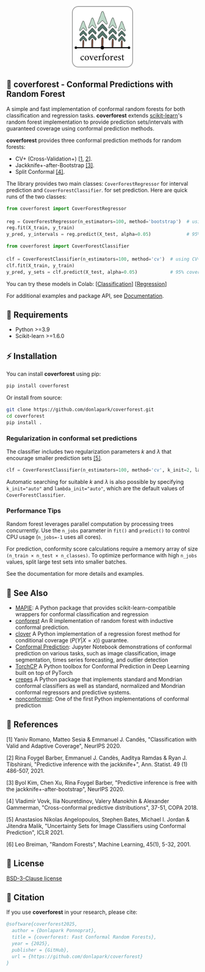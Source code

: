 <p align="center">
  <img width="160" src="images/coverforest_96.png">
</p>

## 🌳 coverforest - Conformal Predictions with Random Forest

A simple and fast implementation of conformal random forests for both classification and regression tasks. **coverforest** extends [scikit-learn](https://scikit-learn.org)'s random forest implementation to provide prediction sets/intervals with guaranteed coverage using conformal prediction methods.

**coverforest** provides three conformal prediction methods for random forests:
- CV+ (Cross-Validation+) [[1](#1), [2](#2)].
- Jackknife+-after-Bootstrap [[3]](#3).
- Split Conformal [[4]](#4).

The library provides two main classes: `CoverForestRegressor` for interval prediction and `CoverForestClassifier`. for set prediction.
Here are quick runs of the two classes:

```python
from coverforest import CoverForestRegressor

reg = CoverForestRegressor(n_estimators=100, method='bootstrap')  # using J+-a-Bootstrap
reg.fit(X_train, y_train)
y_pred, y_intervals = reg.predict(X_test, alpha=0.05)             # 95% coverage intervals
```

```python
from coverforest import CoverForestClassifier

clf = CoverForestClassifier(n_estimators=100, method='cv')  # using CV+
clf.fit(X_train, y_train)
y_pred, y_sets = clf.predict(X_test, alpha=0.05)            # 95% coverage sets
```

You can try these models in Colab: [[Classification](https://colab.research.google.com/github/donlapark/coverforest/blob/main/notebooks/classification_pipeline.ipynb)] [[Regression](https://colab.research.google.com/github/donlapark/coverforest/blob/main/notebooks/regression_pipeline.ipynb)]

For additional examples and package API, see [Documentation](https://donlapark.github.io/coverforest).

## 🔧 Requirements

- Python >=3.9
- Scikit-learn >=1.6.0

## ⚡ Installation

You can install **coverforest** using pip:

```bash
pip install coverforest
```

Or install from source:

```bash
git clone https://github.com/donlapark/coverforest.git
cd coverforest
pip install .
```

### Regularization in conformal set predictions

The classifier includes two regularization parameters $k$ and $\lambda$ that encourage smaller prediction sets [[5]](#5).

```python
clf = CoverForestClassifier(n_estimators=100, method='cv', k_init=2, lambda_init=0.1)
```

Automatic searching for suitable $k$ and $\lambda$ is also possible by specifying `k_init="auto"` and `lambda_init="auto"`, which are the default values of `CoverForestClassifier`.

### Performance Tips

Random forest leverages parallel computation by processing trees concurrently. Use the `n_jobs` parameter in `fit()` and `predict()` to control CPU usage (`n_jobs=-1` uses all cores).

For prediction, conformity score calculations require a memory array of size `(n_train × n_test × n_classes)`. To optimize performance with high `n_jobs` values, split large test sets into smaller batches.

See the documentation for more details and examples.

## 🔗 See Also

- [MAPIE](https://github.com/scikit-learn-contrib/MAPIE): A Python package that provides scikit-learn-compatible wrappers for conformal classification and regression
- [conforest](https://github.com/knrumsey/conforest) An R implementation of random forest with inductive conformal prediction.
- [clover](https://github.com/Monoxido45/clover) A Python implementation of a regression forest method for conditional coverage ($`P(Y \vert X =x)`$) guarantee.
- [Conformal Prediction](https://github.com/aangelopoulos/conformal-prediction): Jupyter Notebook demonstrations of conformal prediction on various tasks, such as image classification, image segmentation, times series forecasting, and outlier detection
- [TorchCP](https://github.com/ml-stat-Sustech/TorchCP) A Python toolbox for Conformal Prediction in Deep Learning built on top of PyTorch
- [crepes](https://github.com/henrikbostrom/crepes) A Python package that implements standard and Mondrian conformal classifiers as well as standard, normalized and Mondrian conformal regressors and predictive systems.
- [nonconformist](https://github.com/donlnz/nonconformist): One of the first Python implementations of conformal prediction


## 📖 References

<a id="1">[1]</a> Yaniv Romano, Matteo Sesia & Emmanuel J. Candès, "Classification with Valid and Adaptive Coverage", NeurIPS 2020.

<a id="2">[2]</a> Rina Foygel Barber, Emmanuel J. Candès, Aaditya Ramdas & Ryan J. Tibshirani, "Predictive inference with the jackknife+", Ann. Statist. 49 (1) 486-507, 2021.

<a id="3">[3]</a> Byol Kim, Chen Xu, Rina Foygel Barber, "Predictive inference is free with the jackknife+-after-bootstrap", NeurIPS 2020.

<a id="4">[4]</a> Vladimir Vovk, Ilia Nouretdinov, Valery Manokhin & Alexander Gammerman, "Cross-conformal predictive distributions", 37-51, COPA 2018.

<a id="5">[5]</a> Anastasios Nikolas Angelopoulos, Stephen Bates, Michael I. Jordan & Jitendra Malik, "Uncertainty Sets for Image Classifiers using Conformal Prediction", ICLR 2021.

[6] Leo Breiman, "Random Forests", Machine Learning, 45(1), 5-32, 2001.

## 📜 License

[BSD-3-Clause license](https://github.com/donlapark/coverforest/blob/main/LICENSE)

## 📝 Citation

If you use **coverforest** in your research, please cite:

```bibtex
@software{coverforest2025,
  author = {Donlapark Ponnoprat},
  title = {coverforest: Fast Conformal Random Forests},
  year = {2025},
  publisher = {GitHub},
  url = {https://github.com/donlapark/coverforest}
}
```
